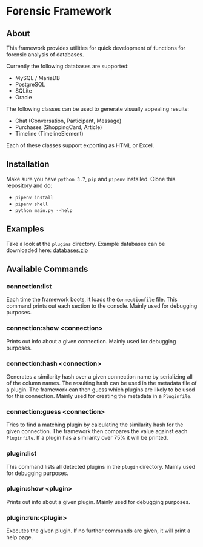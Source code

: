 # Forensic Framework

## About

This framework provides utilities for quick development of functions for forensic analysis of databases.

Currently the following databases are supported:
- MySQL / MariaDB
- PostgreSQL
- SQLite
- Oracle

The following classes can be used to generate visually appealing results:
- Chat (Conversation, Participant, Message)
- Purchases (ShoppingCard, Article)
- Timeline (TimelineElement)

Each of these classes support exporting as HTML or Excel.

## Installation

Make sure you have `python 3.7`, `pip` and `pipenv` installed. Clone this repository and do:
- `pipenv install`
- `pipenv shell`
- `python main.py --help` 

## Examples

Take a look at the `plugins` directory. Example databases can be downloaded here: [databases.zip](https://files.fm/u/44s6dceq)

## Available Commands

### connection:list

Each time the framework boots, it loads the `Connectionfile` file. This command prints out each section to the console. Mainly used for debugging purposes.

### connection:show \<connection\>

Prints out info about a given connection. Mainly used for debugging purposes.

### connection:hash \<connection\>

Generates a similarity hash over a given connection name by serializing all of the column names. The resulting hash can be used in the metadata file of a plugin. The framework can then guess which plugins are likely to be used for this connection. Mainly used for creating the metadata in a `Pluginfile`.

### connection:guess \<connection\>

Tries to find a matching plugin by calculating the similarity hash for the given connection. The framework then compares the value against each `Pluginfile`. If a plugin has a similarity over 75% it will be printed.

### plugin:list

This command lists all detected plugins in the `plugin` directory. Mainly used for debugging purposes.

### plugin:show \<plugin\>

Prints out info about a given plugin. Mainly used for debugging purposes.

### plugin:run:\<plugin\>

Executes the given plugin. If no further commands are given, it will print a help page.
